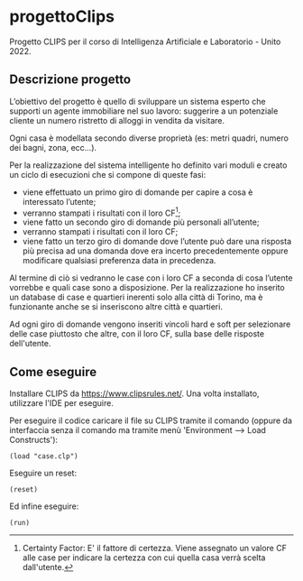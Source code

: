 # progettoClips
Progetto CLIPS per il corso di Intelligenza Artificiale e Laboratorio - Unito 2022.

## Descrizione progetto

L’obiettivo del progetto è quello di sviluppare un sistema esperto che supporti un agente
immobiliare nel suo lavoro: suggerire a un potenziale cliente un numero ristretto di alloggi in
vendita da visitare.

Ogni casa è modellata secondo diverse proprietà (es: metri quadri, numero dei bagni, zona, ecc...).

Per la realizzazione del sistema intelligente ho definito vari moduli e creato un ciclo di esecuzioni che si compone di queste fasi:
- viene effettuato un primo giro di domande per capire a cosa è interessato l’utente;
- verranno stampati i risultati con il loro CF[^1];
- viene fatto un secondo giro di domande più personali all’utente;
- verranno stampati i risultati con il loro CF;
- viene fatto un terzo giro di domande dove l’utente può dare una risposta più precisa ad una domanda dove era incerto precedentemente oppure modificare qualsiasi preferenza data in precedenza.

Al termine di ciò si vedranno le case con i loro CF a seconda di cosa l’utente vorrebbe e quali case sono a disposizione.
Per la realizzazione ho inserito un database di case e quartieri inerenti solo alla città di Torino, ma è funzionante anche se si inseriscono altre città e quartieri.

Ad ogni giro di domande vengono inseriti vincoli hard e soft per selezionare delle case piuttosto che altre, con il loro CF, sulla base delle risposte dell'utente.

[^1]: Certainty Factor: E' il fattore di certezza. Viene assegnato un valore CF alle case per indicare la certezza con cui quella casa verrà scelta dall'utente.

## Come eseguire

Installare CLIPS da https://www.clipsrules.net/. Una volta installato, utilizzare l'IDE per eseguire.

Per eseguire il codice caricare il file su CLIPS tramite il comando (oppure da interfaccia senza il comando ma tramite menù 'Environment --> Load Constructs'):
```
(load "case.clp")
```

Eseguire un reset:
```
(reset)
```

Ed infine eseguire:
```
(run)
```